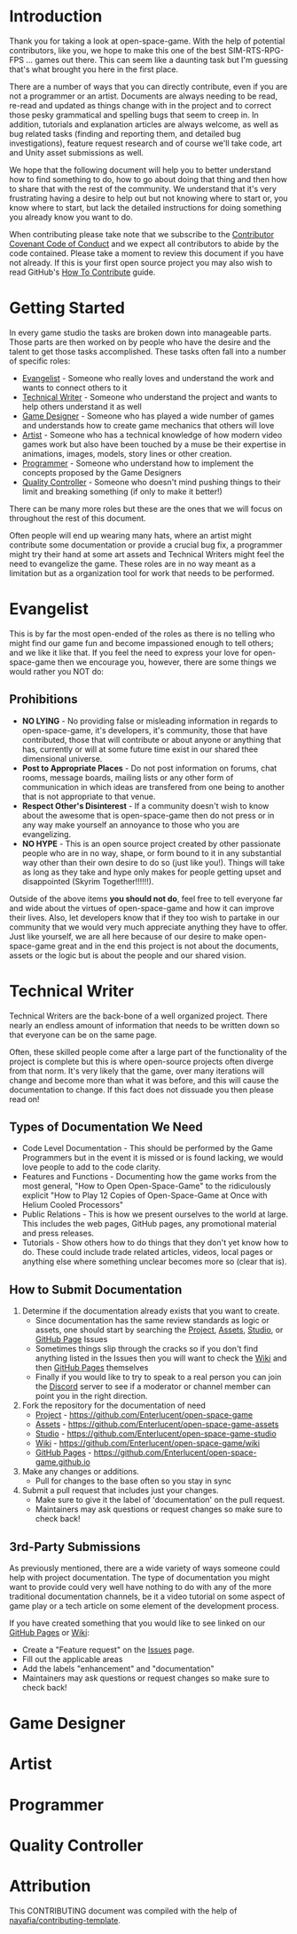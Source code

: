 # Introduction
Thank you for taking a look at open-space-game.  With the help of potential contributors, like you, we hope to make this one of the best SIM-RTS-RPG-FPS ... games out there.  This can seem like a daunting task but I'm guessing that's what brought you here in the first place.

There are a number of ways that you can directly contribute, even if you are not a programmer or an artist.  Documents are always needing to be read, re-read and updated as things change with in the project and to correct those pesky grammatical and spelling bugs that seem to creep in.  In addition, tutorials and explanation articles are always welcome, as well as bug related tasks (finding and reporting them, and detailed bug investigations), feature request research and of course we'll take code, art and Unity asset submissions as well.

We hope that the following document will help you to better understand how to find something to do, how to go about doing that thing and then how to share that with the rest of the community.  We understand that it's very frustrating having a desire to help out but not knowing where to start or, you know where to start, but lack the detailed instructions for doing something you already know you want to do.

When contributing please take note that we subscribe to the [Contributor Covenant Code of Conduct](https://github.com/Enterlucent/open-space-game/blob/master/.github/CODE_OF_CONDUCT.md) and we expect all contributors to abide by the code contained.  Please take a moment to review this document if you have not already.  If this is your first open source project you may also wish to read GitHub's [How To Contribute](https://opensource.guide/how-to-contribute/) guide.

# Getting Started
In every game studio the tasks are broken down into manageable parts.   Those parts are then worked on by people who have the desire and the talent to get those tasks accomplished.  These tasks often fall into a number of specific roles:

* [Evangelist](#evangelist) - Someone who really loves and understand the work and wants to connect others to it
* [Technical Writer](#technical-writer) - Someone who understand the project and wants to help others understand it as well
* [Game Designer](#game-designer) - Someone who has played a wide number of games and understands how to create game mechanics that others will love
* [Artist](#artist) - Someone who has a technical knowledge of how modern video games work but also have been touched by a muse be their expertise in animations, images, models, story lines or other creation.
* [Programmer](#programmer)  - Someone who understand how to implement the concepts proposed by the Game Designers 
* [Quality Controller](#quality-controller) - Someone who doesn't mind pushing things to their limit and breaking something (if only to make it better!)

There can be many more roles but these are the ones that we will focus on throughout the rest of this document.   

Often people will end up wearing many hats, where an artist might contribute some documentation or provide a crucial bug fix, a programmer might try their hand at some art assets and Technical Writers might feel the need to evangelize the game.  These roles are in no way meant as a limitation but as a organization tool for work that needs to be performed.

# Evangelist <a id="evangelist"></a>
This is by far the most open-ended of the roles as there is no telling who might find our game fun and become impassioned enough to tell others; and we like it like that.  If you feel the need to express your love for open-space-game then we encourage you, however, there are some things we would rather you NOT do:

## Prohibitions
* **NO LYING** - No providing false or misleading information in regards to open-space-game, it's developers, it's community, those that have contributed, those that will contribute or about anyone or anything that has, currently or will at some future time exist in our shared thee dimensional universe.
* **Post to Appropriate Places** - Do not post information on forums, chat rooms, message boards, mailing lists or any other form of communication in which ideas are transfered from one being to another that is not appropriate to that venue.
* **Respect Other's Disinterest** - If a community doesn't wish to know about the awesome that is open-space-game then do not press or in any way make yourself an annoyance to those who you are evangelizing.
* **NO HYPE** - This is an open source project created by other passionate people who are in no way, shape, or form bound to it in any substantial way other than their own desire to do so (just like you!).   Things will take as long as they take and hype only makes for people getting upset and disappointed (Skyrim Together!!!!!!).

Outside of the above items **you should not do**, feel free to tell everyone far and wide about the virtues of open-space-game and how it can improve their lives.  Also, let developers know that if they too wish to partake in our community that we would very much appreciate anything they have to offer.  Just like yourself, we are all here because of our desire to make open-space-game great and in the end this project is not about the documents, assets or the logic but is about the people and our shared vision.

# Technical Writer <a id="technical-writer"></a>
Technical Writers are the back-bone of a well organized project.   There nearly an endless amount of information that needs to be written down so that everyone can be on the same page.  <!-- Add More -->

Often, these skilled people come after a large part of the functionality of the project is complete but this is where open-source projects often diverge from that norm.   It's very likely that the game, over many iterations will change and become more than what it was before, and this will cause the documentation to change.  If this fact does not dissuade you then please read on!  

## Types of Documentation We Need
* Code Level Documentation - This should be performed by the Game Programmers but in the event it is missed or is found lacking, we would love people to add to the code clarity.
* Features and Functions - Documenting how the game works from the most general, "How to Open Open-Space-Game" to the ridiculously explicit "How to Play 12 Copies of Open-Space-Game at Once with Helium Cooled Processors"
* Public Relations - This is how we present ourselves to the world at large.  This includes the web pages, GitHub pages, any promotional material and press releases.
* Tutorials - Show others how to do things that they don't yet know how to do.  These could include trade related articles, videos, local pages or anything else where something unclear becomes more so (clear that is).

## How to Submit Documentation
1. Determine if the documentation already exists that you want to create.
    * Since documentation has the same review standards as logic or assets, one should start by searching the [Project](https://github.com/Enterlucent/open-space-game/issues?utf8=%E2%9C%93&q=label%3Adocumentation+is%3Aall), [Assets](https://github.com/Enterlucent/open-space-game-assets/issues?utf8=%E2%9C%93&q=label%3Adocumentation+is%3Aall), [Studio](https://github.com/Enterlucent/open-space-game-studio/issues?utf8=%E2%9C%93&q=label%3Adocumentation+is%3Aall), or [GitHub Page](https://github.com/Enterlucent/open-space-game.github.io/issues?utf8=%E2%9C%93&q=label%3Adocumentation+is%3Aall) Issues
    * Sometimes things slip through the cracks so if you don't find anything listed in the Issues then you will want to check the [Wiki](https://github.com/Enterlucent/open-space-game/wiki) and then [GitHub Pages](https://www.open-space-game.org/) themselves
    * Finally if you would like to try to speak to a real person you can join the [Discord](https://discord.gg/zk3NZEc) server to see if a moderator or channel member can point you in the right direction.
2. Fork the repository for the documentation of need
   	* [Project](https://github.com/Enterlucent/open-space-game/tree/master/docs) - https://github.com/Enterlucent/open-space-game
   	* [Assets](https://github.com/Enterlucent/open-space-game-assets/tree/master/docs) - https://github.com/Enterlucent/open-space-game-assets
   	* [Studio](https://github.com/Enterlucent/open-space-game-studio/tree/master/docs) - https://github.com/Enterlucent/open-space-game-studio
   	* [Wiki](https://github.com/Enterlucent/open-space-game/wiki) - https://github.com/Enterlucent/open-space-game/wiki
   	* [GitHub Pages](https://www.open-space-game.org/) - https://github.com/Enterlucent/open-space-game.github.io
3. Make any changes or additions.
	* Pull for changes to the base often so you stay in sync
4. Submit a pull request that includes just your changes.  
	* Make sure to give it the label of 'documentation' on the pull request.
	* Maintainers may ask questions or request changes so make sure to check back!

## 3rd-Party Submissions
As previously mentioned, there are a wide variety of ways someone could help with project documentation.  The type of documentation you might want to provide could very well have nothing to do with any of the more traditional documentation channels, be it a video tutorial on some aspect of game play or a tech article on some element of the development process.   

If you have created something that you would like to see linked on our [GitHub Pages](https://www.open-space-game.org/) or [Wiki](https://github.com/Enterlucent/open-space-game/wiki):
* Create a "Feature request" on the [Issues](https://github.com/Enterlucent/open-space-game/issues/new?template=Feature_request.md) page.
* Fill out the applicable areas
* Add the labels "enhancement" and "documentation"
* Maintainers may ask questions or request changes so make sure to check back!

# Game Designer <a id="game-designer"></a>
# Artist <a id="artist"></a>
# Programmer <a id="programmer"></a>
# Quality Controller <a id="quality-controller"></a>

# Attribution
This CONTRIBUTING document was compiled with the help of [nayafia/contributing-template](https://github.com/nayafia/contributing-template/blob/master/CONTRIBUTING-template.md).
